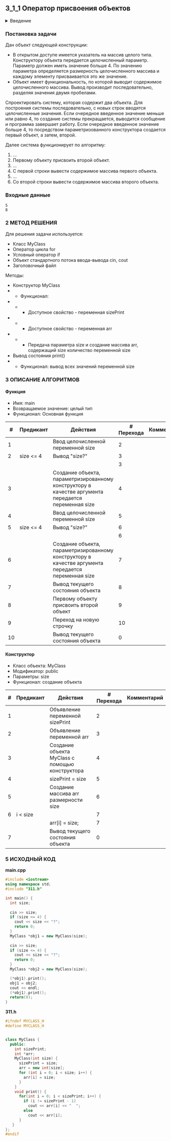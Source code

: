 ## 3_1_1 Оператор присвоения объектов

<details>
<summary>Введение</summary>
  
Объекты одного класса можно присваивать друг другу. Операция выполняется посредством оператора присвоения. Синтаксис выражения:
 
```c++
«имя объекта 1» = «имя объекта 2»;
```
 
Объекту «имя объекта 1» побитно (поразрядно) присваивается содержимое всех свойств (элементов данных) объекта «имя объекта 2»
  
```c++
#include <iostream>
using namespace std;
 
// ----- Заголовочная часть.
class cl_1 {
private:
    int i;
public:
    void set_i  ( int k );
    void show_i ( );
};
// ----- Часть реализации.
void  cl_1 :: set_i ( int k )
{
    i = k;
}
void  cl_1 :: show_i ( )
{
    cout << “i = “ << i << “\n”;
}
 
// ----- Основная программа
int main ( )
{
    cl_1  ob_1, ob_2;    // объявление объектов
    ob_1.set_i ( 11 );   // инициализация свойства i в ob_1.
    ob_2.set_i ( 15 );   // инициализация свойства i в ob_2.
    ob_1.show_i ( );     // вывод значения свойства объекта ob_1.
    ob_1 = ob_2;         // присвоение объекту ob_1 объекта ob_2.
    ob_1.show_i ( );     // вывод значения свойства объекта ob_1.
    return  0;
}
```

Программа выведет на консоль следующее:
  
```c++
i = 11
i = 15
```
</details>

### Постановка задачи
Дан объект следующей конструкции:
- В открытом доступе имеется указатель на массив целого типа. Конструктору объекта передается целочисленный параметр. Параметр должен иметь значение больше 4. По значению параметра определяется размерность целочисленного массива и каждому элементу присваивается это же значение.   
- Объект имеет функциональность, по которой выводит содержимое целочисленного массива. Вывод производит последовательно, разделяя значения двумя пробелами.  

Спроектировать систему, которая содержит два объекта. Для построения системы последовательно, с новых строк вводятся целочисленные значения. Если очередное введенное значение меньше или равно 4, то создание системы прекращается, выводится сообщение и программа завершает работу. Если очередное введенное значение больше 4, то посредством параметризованного конструктора создается первый объект, а затем, второй.
  
Далее система функционирует по алгоритму:

1. ...
2. Первому объекту присвоить второй объект.
3. ...  
4. С первой строки вывести содержимое массива первого объекта.
5. ...
6. Со второй строки вывести содержимое массива второго объекта.

### Входные данные
```
5
8
```

### 2 МЕТОД РЕШЕНИЯ
Для решения задачи используется:
- Класс MyClass
- Оператор цикла for
- Условный оператор if
- Объект стандартного потока ввода-вывода cin, cout
- Заголовочный файл

Методы:
- Конструктор MyClass
- - Функционал:
- - - Доступное свойство - переменная sizePrint
- - - Доступное свойство - переменная arr
- - - Передача параметра size и создание массива arr, содержащий size количество переменной size
- Вывод состояния print()
- - Функционал: вывод всех значений переменной size

### 3 ОПИСАНИЕ АЛГОРИТМОВ
#### Функция
- Имя: main
- Возвращаемое значение: целый тип
- Функционал: Основная функция

| # | Предикант | Действия | # Перехода | Комментарий
| --- | ----- | ------ | ---- | -- |
| 1 | | Ввод целочисленной переменной size | 2
| 2 | size <= 4 | Вывод "size?" | 3
| | | | 3
| 3 | | Создание объекта, параметризированному конструктору в качестве аргумента передается переменная size | 4
| 4 | | Ввод целочисленной переменной size | 5
| 5 | size <= 4 | Вывод "size?" | 6
| | | | 6
| 6 | | Создание объекта, параметризированному конструктору в качестве аргумента передается переменная size | 7
| 7 | | Вывод текущего состояния объекта | 8
| 8 | | Первому объекту присвоить второй объект | 9
| 9 | | Переход на новую строчку | 10
| 10 | | Вывод текущего состояния объекта | 0

#### Конструктор
- Класс объекта: MyClass
- Модификатор: public
- Параметры: size
- Функционал: создание объекта

| # | Предикант | Действия | # Перехода | Комментарий
| --- | ----- | ------ | ---- | -- |
| 1 | | Объявление переменной sizePrint | 2
| 2 | | Объявление переменной arr | 3
| 3 | | Создание объекта MyClass с помощью конструктора | 4
| 4 | | sizePrint = size | 5
| 5 | | Создание массива arr размерности size | 6
| 6 | i < size | | 7
| | | arr[i] = size; | 7              
| 7 | | Вывод текущего состояния объекта | 0

### 5 ИСХОДНЫЙ КОД
**main.cpp**
```c++
#include <iostream>
using namespace std;
#include "311.h"

int main() {
  int size;
  
  cin >> size;
  if (size <= 4) {
    cout << size << "?";
    return 0;
  }  
  MyClass *obj1 = new MyClass(size);
  
  cin >> size;
  if (size <= 4) {
    cout << size << "?";
    return 0;
  }  
  MyClass *obj2 = new MyClass(size);

  (*obj1).print();
  obj1 = obj2;
  cout << endl;
  (*obj1).print(); 
  return(0);
}
```
              
**311.h**
```c++
#ifndef MYCLASS_H
#define MYCLASS_H


class MyClass {
  public:
    int sizePrint;
    int *arr;
    MyClass(int size) {
      sizePrint = size;
      arr = new int[size];
      for (int i = 0; i < size; i++) {
        arr[i] = size;
      }
    }
    void print() {
      for(int i = 0; i < sizePrint; i++) {
        if (i != sizePrint - 1)
          cout << arr[i] << "  ";
        else
          cout << arr[i];
      }
   }
};
#endif              
```
